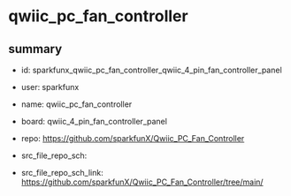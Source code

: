 # qwiic_pc_fan_controller
 
## summary 
* id: sparkfunx_qwiic_pc_fan_controller_qwiic_4_pin_fan_controller_panel
* user: sparkfunx
* name: qwiic_pc_fan_controller
* board: qwiic_4_pin_fan_controller_panel
* repo: https://github.com/sparkfunX/Qwiic_PC_Fan_Controller



* src_file_repo_sch: 
* src_file_repo_sch_link: https://github.com/sparkfunX/Qwiic_PC_Fan_Controller/tree/main/







